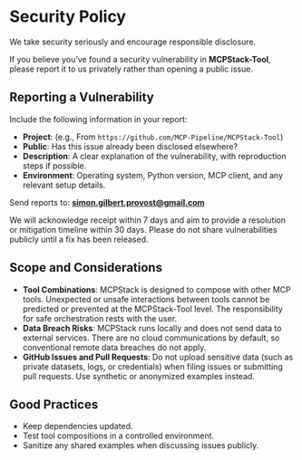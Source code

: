 # Security Policy

We take security seriously and encourage responsible disclosure.

If you believe you’ve found a security vulnerability in **MCPStack-Tool**, please report it to us privately rather than opening a public issue.

## Reporting a Vulnerability

Include the following information in your report:

- **Project**: <Repository URL> (e.g., From `https://github.com/MCP-Pipeline/MCPStack-Tool`)
- **Public**: Has this issue already been disclosed elsewhere?
- **Description**: A clear explanation of the vulnerability, with reproduction steps if possible.
- **Environment**: Operating system, Python version, MCP client, and any relevant setup details.

Send reports to: **simon.gilbert.provost@gmail.com** 

We will acknowledge receipt within 7 days and aim to provide a resolution or mitigation timeline within 30 days. Please do not share vulnerabilities publicly until a fix has been released.

## Scope and Considerations

- **Tool Combinations**: MCPStack is designed to compose with other MCP tools. Unexpected or unsafe interactions between tools cannot be predicted or prevented at the MCPStack-Tool level. The responsibility for safe orchestration rests with the user.  
- **Data Breach Risks**: MCPStack runs locally and does not send data to external services. There are no cloud communications by default, so conventional remote data breaches do not apply.  
- **GitHub Issues and Pull Requests**: Do not upload sensitive data (such as private datasets, logs, or credentials) when filing issues or submitting pull requests. Use synthetic or anonymized examples instead.

## Good Practices

- Keep dependencies updated.  
- Test tool compositions in a controlled environment.  
- Sanitize any shared examples when discussing issues publicly.